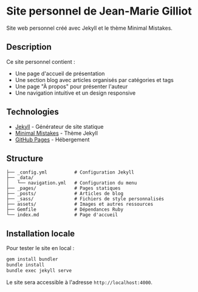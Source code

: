 # Site personnel de Jean-Marie Gilliot

Site web personnel créé avec Jekyll et le thème Minimal Mistakes.

## Description

Ce site personnel contient :
- Une page d'accueil de présentation
- Une section blog avec articles organisés par catégories et tags
- Une page "À propos" pour présenter l'auteur
- Une navigation intuitive et un design responsive

## Technologies

- [Jekyll](https://jekyllrb.com/) - Générateur de site statique
- [Minimal Mistakes](https://mmistakes.github.io/minimal-mistakes/) - Thème Jekyll
- [GitHub Pages](https://pages.github.com/) - Hébergement

## Structure

```
├── _config.yml          # Configuration Jekyll
├── _data/
│   └── navigation.yml   # Configuration du menu
├── _pages/              # Pages statiques
├── _posts/              # Articles de blog
├── _sass/               # Fichiers de style personnalisés
├── assets/              # Images et autres ressources
├── Gemfile              # Dépendances Ruby
└── index.md             # Page d'accueil
```

## Installation locale

Pour tester le site en local :

```bash
gem install bundler
bundle install
bundle exec jekyll serve
```

Le site sera accessible à l'adresse `http://localhost:4000`.
